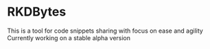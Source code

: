 # RKDBytes
This is a tool for code snippets sharing with focus on ease and agility
Currently working on a stable alpha version
